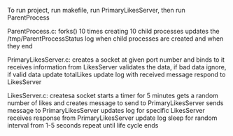 To run project, run makefile, run PrimaryLikesServer, then run ParentProcess


ParentProcess.c:
forks() 10 times creating 10 child processes
updates the /tmp/ParentProcessStatus log when child processes are created and when they end

PrimaryLikesServer.c:
creates a socket at given port number and binds to it
receives information from LikesServer
validates the data, if bad data ignore, if valid data update totalLikes
update log with received message
respond to LikesServer

LikesServer.c:
createsa socket
starts a timer for 5 minutes
gets a random number of likes and creates message to send to PrimaryLikesServer
sends message to PrimaryLikesServer
updates log for specific LikesServer
receives response from PrimaryLikesServer
update log
sleep for random interval from 1-5 seconds
repeat until life cycle ends
